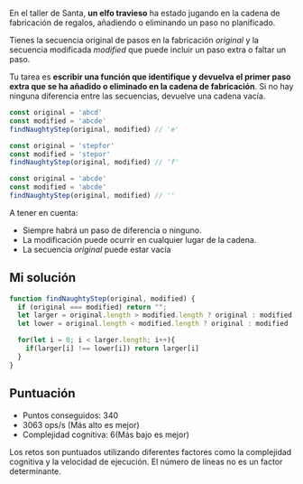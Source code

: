 En el taller de Santa, **un elfo travieso** ha estado jugando en la cadena de fabricación de regalos, añadiendo o eliminando un paso no planificado.

Tienes la secuencia original de pasos en la fabricación _original_ y la secuencia modificada _modified_ que puede incluir un paso extra o faltar un paso.

Tu tarea es **escribir una función que identifique y devuelva el primer paso extra que se ha añadido o eliminado en la cadena de fabricación**. Si no hay ninguna diferencia entre las secuencias, devuelve una cadena vacía.

```javascript
const original = 'abcd'
const modified = 'abcde'
findNaughtyStep(original, modified) // 'e'

const original = 'stepfor'
const modified = 'stepor'
findNaughtyStep(original, modified) // 'f'

const original = 'abcde'
const modified = 'abcde'
findNaughtyStep(original, modified) // ''
```

A tener en cuenta:

- Siempre habrá un paso de diferencia o ninguno.
- La modificación puede ocurrir en cualquier lugar de la cadena.
- La secuencia _original_ puede estar vacía
## Mi solución

```js
function findNaughtyStep(original, modified) {
  if (original === modified) return "";
  let larger = original.length > modified.length ? original : modified
  let lower = original.length < modified.length ? original : modified

  for(let i = 0; i < larger.length; i++){
    if(larger[i] !== lower[i]) return larger[i]
  }
}
```
## Puntuación

- Puntos conseguidos: 340
- 3063 ops/s (Más alto es mejor)
- Complejidad cognitiva: 6(Más bajo es mejor)

Los retos son puntuados utilizando diferentes factores como la complejidad cognitiva y la velocidad de ejecución. El número de líneas no es un factor determinante.